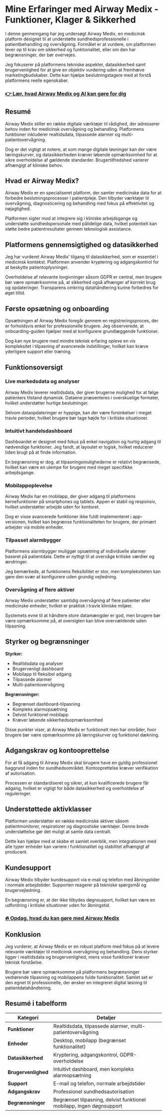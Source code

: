 # Mine Erfaringer med Airway Medix - Funktioner, Klager & Sikkerhed
 

I denne gennemgang har jeg undersøgt Airway Medix, en medicinsk platform designet til at understøtte sundhedsprofessionelle i patientbehandling og overvågning. Formålet er at vurdere, om platformen lever op til krav om sikkerhed og funktionalitet, eller om den har begrænsninger, der bør overvejes.

Jeg fokuserer på platformens tekniske aspekter, datasikkerhed samt brugervenlighed for at give en objektiv vurdering uden at fremhæve marketingbudskaber. Dette kan hjælpe beslutningstagere med at forstå platformens reelle egenskaber.

### [👉 Lær, hvad Airway Medix og AI kan gøre for dig](https://tinyurl.com/2d5vcwyh)
## Resumé

Airway Medix stiller en række digitale værktøjer til rådighed, der adresserer behov inden for medicinsk overvågning og behandling. Platformens funktioner inkluderer realtidsdata, tilpassede alarmer og multi-patientovervågning.

Dog er det vigtigt at notere, at som mange digitale løsninger kan der være læringskurver, og datasikkerheden kræver løbende opmærksomhed for at sikre overholdelse af gældende standarder. Brugertilfredshed varierer afhængigt af kliniske behov.

## Hvad er Airway Medix?

Airway Medix er en specialiseret platform, der samler medicinske data for at forbedre beslutningsprocesser i patientpleje. Den tilbyder værktøjer til overvågning, diagnosticering og behandling med fokus på effektivitet og nøjagtighed.

Platformen sigter mod at integrere sig i kliniske arbejdsgange og understøtte sundhedspersonale med pålidelige data, hvilket potentielt kan støtte bedre patientresultater gennem teknologisk assistance.

## Platformens gennemsigtighed og datasikkerhed

Jeg har vurderet Airway Medix’ tilgang til datasikkerhed, som er essentiel i medicinsk kontekst. Platformen anvender kryptering og adgangskontrol for at beskytte patientoplysninger.

Overholdelse af relevante lovgivninger såsom GDPR er central, men brugere bør være opmærksomme på, at sikkerhed også afhænger af korrekt brug og opdateringer. Transparens omkring datahåndtering kunne forbedres for øget tillid.

## Første opsætning og onboarding

Opsætningen af Airway Medix foregår gennem en registreringsproces, der er forholdsvis enkel for professionelle brugere. Jeg observerede, at onboarding-guiden hjælper med at konfigurere grundlæggende funktioner.

Dog kan nye brugere med mindre teknisk erfaring opleve en vis kompleksitet i tilpasning af avancerede indstillinger, hvilket kan kræve yderligere support eller træning.

## Funktionsoversigt

### Live markedsdata og analyser

Airway Medix leverer realtidsdata, der giver brugerne mulighed for at følge patienters tilstand dynamisk. Dataene præsenteres i overskuelige formater, hvilket understøtter hurtige beslutninger.

Selvom dataopdateringer er hyppige, kan der være forsinkelser i meget travle perioder, hvilket brugere bør tage højde for i kritiske situationer.

### Intuitivt handelsdashboard

Dashboardet er designet med fokus på enkel navigation og hurtig adgang til nødvendige funktioner. Jeg fandt, at layoutet er logisk, hvilket reducerer tiden brugt på at finde information.

En begrænsning er dog, at tilpasningsmulighederne er relativt begrænsede, hvilket kan være en ulempe for brugere med meget specifikke arbejdsgange.

### Mobilappoplevelse

Airway Medix har en mobilapp, der giver adgang til platformens kernefunktioner på smartphones og tablets. Appen er stabil og responsiv, hvilket understøtter arbejde uden for kontoret.

Dog er visse avancerede funktioner ikke fuldt implementeret i app-versionen, hvilket kan begrænse funktionaliteten for brugere, der primært arbejder via mobile enheder.

### Tilpasset alarmbygger

Platformens alarmbygger muliggør opsætning af individuelle alarmer baseret på patientdata. Dette er nyttigt til at overvåge kritiske værdier og ændringer.

Jeg bemærkede, at funktionens fleksibilitet er stor, men kompleksiteten kan gøre den svær at konfigurere uden grundig vejledning.

### Overvågning af flere aktiver

Airway Medix understøtter samtidig overvågning af flere patienter eller medicinske enheder, hvilket er praktisk i travle kliniske miljøer.

Systemets evne til at håndtere store datamængder er god, men brugere bør være opmærksomme på, at oversigten kan blive overvældende uden tilpasning.

## Styrker og begrænsninger

**Styrker:**

- Realtidsdata og analyser  
- Brugervenligt dashboard  
- Mobilapp til fleksibel adgang  
- Tilpassede alarmer  
- Multi-patientovervågning  

**Begrænsninger:**

- Begrænset dashboard-tilpasning  
- Kompleks alarmopsætning  
- Delvist funktionel mobilapp  
- Kræver løbende sikkerhedsopmærksomhed  

Disse punkter viser, at Airway Medix er funktionelt men har områder, hvor brugere bør være opmærksomme på læringskurver og funktionel dækning.

## Adgangskrav og kontooprettelse

For at få adgang til Airway Medix skal brugere have en gyldig professionel baggrund inden for sundhedsområdet. Kontooprettelse kræver verifikation af autorisation.

Processen er standardiseret og sikrer, at kun kvalificerede brugere får adgang, hvilket er vigtigt for både datasikkerhed og overholdelse af reguleringer.

## Understøttede aktivklasser

Platformen understøtter en række medicinske aktiver såsom patientmonitorer, respiratorer og diagnostiske værktøjer. Denne brede understøttelse gør det muligt at samle data centralt.

Dette kan hjælpe med at skabe et samlet overblik, men integrationen med alle typer enheder kan variere i funktionalitet og stabilitet afhængigt af producent.

## Kundesupport

Airway Medix tilbyder kundesupport via e-mail og telefon med åbningstider i normale arbejdstider. Supporten reagerer på tekniske spørgsmål og brugervejledning.

En begrænsning er, at der ikke tilbydes døgnsupport, hvilket kan være en udfordring i kritiske situationer uden for åbningstid.

### [🔥 Opdag, hvad du kan gøre med Airway Medix](https://tinyurl.com/2d5vcwyh)
## Konklusion

Jeg vurderer, at Airway Medix er en robust platform med fokus på at levere relevante værktøjer til medicinsk overvågning og behandling. Dens styrker ligger i realtidsdata og brugervenlighed, mens visse funktioner kræver teknisk forståelse.

Brugere bør være opmærksomme på platformens begrænsninger vedrørende tilpasning og mobilappens fulde funktionalitet. Samlet set er den egnet til professionelle, der ønsker en integreret digital løsning til patientdatahåndtering.

## Resumé i tabelform

| Kategori                 | Detaljer                                  |
|--------------------------|------------------------------------------|
| **Funktioner**           | Realtidsdata, tilpassede alarmer, multi-patientovervågning |
| **Enheder**              | Desktop, mobilapp (begrænset funktionalitet) |
| **Datasikkerhed**        | Kryptering, adgangskontrol, GDPR-overholdelse |
| **Brugervenlighed**      | Intuitivt dashboard, men kompleks alarmopsætning |
| **Support**              | E-mail og telefon, normale arbejdstider |
| **Adgangskrav**          | Professionel sundhedsautorisation        |
| **Begrænsninger**        | Begrænset tilpasning, delvist funktionel mobilapp, ingen døgnsupport |